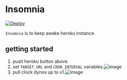 Insomnia
====

[![Deploy](https://www.herokucdn.com/deploy/button.png)](https://heroku.com/deploy)

`Insomnia` is to keep awake heroku instance.

getting started
----

1. push heroku button above.
2. set `TARGET_URL` and `CRON_INTERVAL` variables.![image](https://cloud.githubusercontent.com/assets/1183484/4968114/ff7334c2-6833-11e4-995a-80a816ce7176.png)
3. pull clock dynos up to x1.![image](https://cloud.githubusercontent.com/assets/1183484/4968154/75981568-6835-11e4-9631-c5222a4b6065.png)


